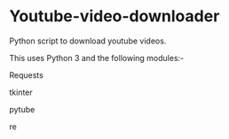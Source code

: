 # Youtube-video-downloader

Python script to download youtube videos.

This uses Python 3 and the following modules:-

  Requests

  tkinter

  pytube

  re
